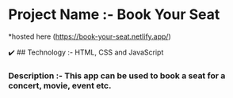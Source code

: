 # Project Name :- Book Your Seat
*hosted here (https://book-your-seat.netlify.app/)

:heavy_check_mark: ## Technology :- HTML, CSS and JavaScript 

### Description :- This app can be used to book a seat for a concert, movie, event etc.



